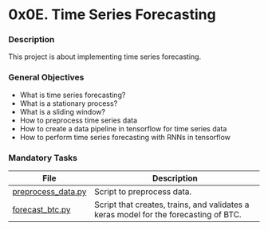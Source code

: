 # 0x0E. Time Series Forecasting

### Description

This project is about implementing time series forecasting.

### General Objectives

* What is time series forecasting?
* What is a stationary process?
* What is a sliding window?
* How to preprocess time series data
* How to create a data pipeline in tensorflow for time series data
* How to perform time series forecasting with RNNs in tensorflow

### Mandatory Tasks

| File | Description |
| ------ | ------ |
| [preprocess_data.py](preprocess_data.py) | Script to preprocess data. |
| [forecast_btc.py](forecast_btc.py) | Script that creates, trains, and validates a keras model for the forecasting of BTC. |
